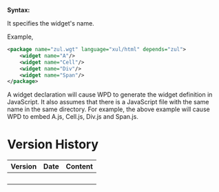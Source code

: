**Syntax:**

<widget name="''widgetName''"/>

It specifies the widget's name.

Example,

``` xml
<package name="zul.wgt" language="xul/html" depends="zul">
    <widget name="A"/>
    <widget name="Cell"/>   
    <widget name="Div"/>
    <widget name="Span"/>
</package>
```

A widget declaration will cause WPD to generate the widget definition in
JavaScript. It also assumes that there is a JavaScript file with the
same name in the same directory. For example, the above example will
cause WPD to embed A.js, Cell.js, Div.js and Span.js.

# Version History

| Version | Date | Content |
|---------|------|---------|
|         |      |         |
